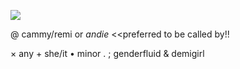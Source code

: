 ![](https://komarev.com/ghpvc/?username=pawfusu&label=PROFILE+VIEWS)

@ cammy/remi or *andie*  <<preferred to be called by!!

× any + she/it • minor .
; genderfluid & demigirl

